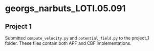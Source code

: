 # georgs_narbuts_LOTI.05.091

## Project 1

Submitted ```compute_velocity.py``` and ```potential_field.py``` to the project_1 folder. These files contain both APF and CBF implementations.
